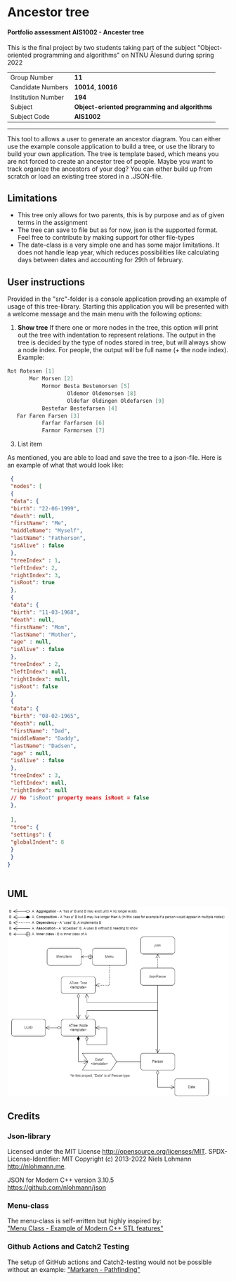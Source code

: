 
# Ancestor tree

#### Portfolio assessment AIS1002 - Ancester tree
This is the final project by two students taking part of the subject "Object-oriented programming and algorithms" on NTNU Ålesund during spring 2022

|  |  |
|--|--|
| Group Number | **11** |  
| Candidate Numbers	 | **10014**,  **10016**|
| Institution Number | **194** |
| Subject | **Object-oriented programming and algorithms** |
| Subject Code	| **AIS1002** |



---  
This tool to allows a user to generate an ancestor diagram. You can either use the example console application to build  a tree, or use the library to build your own application. The tree is template based, which means you are not forced to  create an ancestor tree of people. Maybe you want to track organize the ancestors of your dog? You can either build up  from scratch or load an existing tree stored in a .JSON-file. <br>

## Limitations
* This tree only allows for two parents, this is by purpose and as of given terms in the assignment
* The tree can save to file but as for now, json is the supported format. Feel free to contribute by making support for other file-types
* The date-class is a very simple one and has some major limitations. It does not handle leap year, which reduces possibilities like calculating days between dates and accounting for 29th of february.

## User instructions
Provided in the "src"-folder is a console application provding an example of usage of this tree-library.
Starting this application you will be presented with a welcome message and the main menu with the following options:

1. **Show tree**
   If there one or more nodes in the tree, this option will print out the tree with indentation to represent relations.
   The output in the tree is decided by the type of nodes stored in tree, but will always show a node index. For people, the output will be full name (+ the node index). Example:
```cpp
Rot Rotesen [1]
       Mor Morsen [2]
           Mormor Besta Bestemorsen [5]
                   Oldemor Oldemorsen [8]
                   Oldefar Oldingen Oldefarsen [9]
           Bestefar Bestefarsen [4]
   Far Faren Farsen [3]
           Farfar Farfarsen [6]
           Farmor Farmorsen [7]
```

3. List item

As mentioned, you are able to load and save the tree to a json-file. Here is an example of what that would look like:

``` json  
 {  
 "nodes": [  
 {  
 "data": {  
 "birth": "22-06-1999",  
 "death": null,  
 "firstName": "Me",  
 "middleName": "Myself",  
 "lastName": "Fatherson",  
 "isAlive" : false  
 },  
 "treeIndex" : 1,  
 "leftIndex": 2,  
 "rightIndex": 3,  
 "isRoot": true  
 },  
 {  
 "data": {  
 "birth": "11-03-1968",  
 "death": null,  
 "firstName": "Mom",  
 "lastName": "Mother",  
 "age" : null,  
 "isAlive" : false  
 },  
 "treeIndex" : 2,  
 "leftIndex": null,  
 "rightIndex": null,  
 "isRoot": false  
 },  
 {  
 "data": {  
 "birth": "08-02-1965",  
 "death": null,  
 "firstName": "Dad",  
 "middleName": "Daddy",  
 "lastName": "Dadsen",  
 "age" : null,  
 "isAlive" : false  
 },  
 "treeIndex" : 3,  
 "leftIndex": null,  
 "rightIndex": null  
 // No "isRoot" property means isRoot = false  
 },  
    
 ],  
 "tree": {  
 "settings": {  
 "globalIndent": 8  
 }  
 }  
}  
  
```  

## UML
![UML-diagram](.github/assets/UML_image.png)

## Credits

### Json-library
Licensed under the MIT License <http://opensource.org/licenses/MIT>.
SPDX-License-Identifier: MIT
Copyright (c) 2013-2022 Niels Lohmann <http://nlohmann.me>.

JSON for Modern C++
version 3.10.5  
https://github.com/nlohmann/json

### Menu-class

The menu-class is self-written but highly inspired by:  
["Menu Class - Example of Modern C++ STL features"](https://www.cppstories.com/2018/07/menu-cpp17-example/)

### Github Actions and Catch2 Testing

The setup of GitHub actions and Catch2-testing would not be possible without an example:
["Markaren - Pathfinding"](https://github.com/AIS1002-OOP/Pathfinding)

